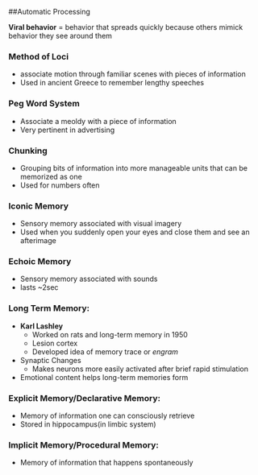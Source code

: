 ##Automatic Processing

**Viral behavior** = behavior that spreads quickly because others mimick behavior they see around them

### Method of Loci
- associate motion through familiar scenes with pieces of information
- Used in ancient Greece to remember lengthy speeches

### Peg Word System
- Associate a meoldy with a piece of information
- Very pertinent in advertising

### Chunking
- Grouping bits of information into more manageable units that can be memorized as one
- Used for numbers often

### Iconic Memory
- Sensory memory associated with visual imagery
- Used when you suddenly open your eyes and close them and see an afterimage

### Echoic Memory
- Sensory memory associated with sounds
- lasts ~2sec

### Long Term Memory:
- **Karl Lashley**
    * Worked on rats and long-term memory in 1950
    * Lesion cortex
    * Developed idea of memory trace or _engram_
- Synaptic Changes
    * Makes neurons more easily activated after brief rapid stimulation
- Emotional content helps long-term memories form

### Explicit Memory/Declarative Memory:
- Memory of information one can consciously retrieve
- Stored in hippocampus(in limbic system)

### Implicit Memory/Procedural Memory:
- Memory of information that happens spontaneously
